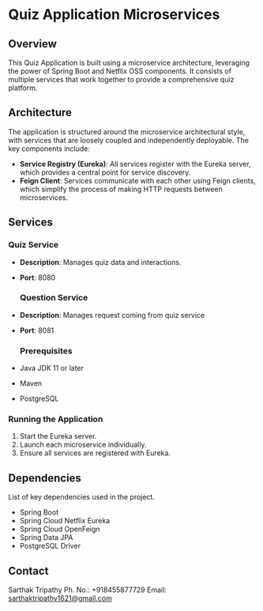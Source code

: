 # Quiz Application Microservices

## Overview
This Quiz Application is built using a microservice architecture, leveraging the power of Spring Boot and Netflix OSS components. It consists of multiple services that work together to provide a comprehensive quiz platform.

## Architecture
The application is structured around the microservice architectural style, with services that are loosely coupled and independently deployable. The key components include:

- **Service Registry (Eureka)**: All services register with the Eureka server, which provides a central point for service discovery.
- **Feign Client**: Services communicate with each other using Feign clients, which simplify the process of making HTTP requests between microservices.

## Services

### Quiz Service
- **Description**: Manages quiz data and interactions.
- **Port**: 8080

  ### Question Service
- **Description**: Manages request coming from quiz service 
- **Port**: 8081

  ### Prerequisites
- Java JDK 11 or later
- Maven 
- PostgreSQL
### Running the Application
1. Start the Eureka server.
2. Launch each microservice individually.
3. Ensure all services are registered with Eureka.

## Dependencies
List of key dependencies used in the project.

- Spring Boot
- Spring Cloud Netflix Eureka
- Spring Cloud OpenFeign
- Spring Data JPA
- PostgreSQL Driver


 ## Contact
Sarthak Tripathy
Ph. No.: +918455877729
Email: sarthaktripathy1621@gmail.com




